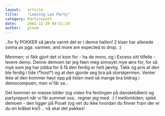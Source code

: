 ```yaml
---
layout:   article
title:    "Leaving Las Party"
category: Partyreport
date:     2001-12-29 04:51:24
author:   gloom
---
```

..for fy POKKER så jævla varmt det er i denne hallen! 2 kiser har
allerede svima av pga. varmen, and more are expected to drop. :)

Menmen; vi fikk gjort det vi kom for - ha de moro, og i Excess sitt
tilfelle - levere demo. Denne demoen tar jeg faen meg sinnsykt mye ære
for, for så mye som jeg har jobba for å få den ferdig er helt jævlig.
Takk og pris at den ble ferdig i tide (\*host\*) og at den gjorde seg
bra på storskjermen. Venter ikke at den kommer høyt opp på listen med så
mange bra bidrag i democompoen, men vi får se..

Det kommer en masse bilder (og video fra festingen på danskebåten) og
partyreport når vi får summet oss.. regner jeg med. :) I mellomtiden;
sjekk demoen - den ligger på Pouet (og vet du ikke hvordan du finner
fram der er du en kråbel kis!) .. nå skal det pakkes!


